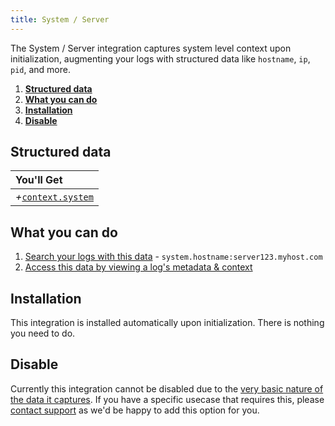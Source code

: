 ```yaml
---
title: System / Server
---
```

The System / Server integration captures system level context upon initialization, augmenting your logs with structured data like `hostname`, `ip`, `pid`, and more.

1. [**Structured data**](#structured-data)
2. [**What you can do**](#what-you-can-do)
3. [**Installation**](#installation)
4. [**Disable**](#disable)

## Structured data

|You'll Get|
|:------|
|<i>+</i>[`context.system`](/concepts/log-event-json-schema/context/system-context)|

## What you can do

1. [Search your logs with this data](/app/console/searching) - `system.hostname:server123.myhost.com`
2. [Access this data by viewing a log's metadata & context](/app/console/view-metadata-and-context)

## Installation

This integration is installed automatically upon initialization. There is nothing you need to do.

## Disable

Currently this integration cannot be disabled due to the [very basic nature of the data it captures](/concepts/log-event-json-schema/context/system-context). If you have a specific usecase that requires this, please [contact support](mailto:support@timber.io) as we'd be happy to add this option for you.
